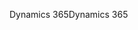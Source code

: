 <span data-ttu-id="fde2e-101">Dynamics 365</span><span class="sxs-lookup"><span data-stu-id="fde2e-101">Dynamics 365</span></span>